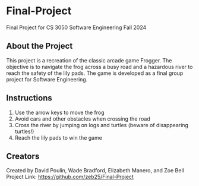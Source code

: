 # Final-Project
Final Project for CS 3050 Software Engineering Fall 2024

## About the Project
This project is a recreation of the classic arcade game Frogger. The objective is to navigate the frog across a busy road and a hazardous river to reach the safety of the lily pads. The game is developed as a final group project for Software Engineering.

## Instructions
1. Use the arrow keys to move the frog
2. Avoid cars and other obstacles when crossing the road
3. Cross the river by jumping on logs and turtles (beware of disappearing turtles!)
4. Reach the lily pads to win the game

## Creators
Created by David Poulin, Wade Bradford, Elizabeth Manero, and Zoe Bell
Project Link: https://github.com/zeb25/Final-Project
